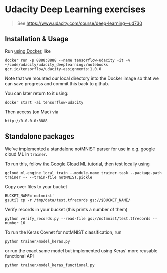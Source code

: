 # Udacity Deep Learning exercises
> See https://www.udacity.com/course/deep-learning--ud730

## Installation & Usage

Run [using Docker](https://github.com/tensorflow/tensorflow/tree/master/tensorflow/examples/udacity), like

	docker run -p 8888:8888 --name tensorflow-udacity -it -v ~/code/udacity/udacity_deeplearning:/notebooks gcr.io/tensorflow/udacity-assignments:1.0.0

Note that we mounted our local directory into the Docker image so that we can save progress and commit this back to github.

You can later return to it using:

	docker start -ai tensorflow-udacity

Then access (on Mac) via

	http://0.0.0.0:8888

## Standalone packages

We've implemented a standalone notMNIST parser for use in e.g. google cloud ML in `trainer`.

To run this, follow [the Google Cloud ML tutorial](https://cloud.google.com/ml-engine/docs/how-tos/getting-started-training-prediction), then test locally  using

	gcloud ml-engine local train --module-name trainer.task --package-path trainer -- --train-file notMNIST.pickle

Copy over files to your bucket

    BUCKET_NAME='notmnist'
    gsutil cp -r /tmp/data/test.tfrecords gs://$BUCKET_NAME/

Verify records in your bucket (this prints a number of them)

    python verify_records.py --read-file gs://notmnist/test.tfrecords --number 16
    
To run the Keras Covnet for notMNIST classification, run

    python trainer/model_keras.py
    
or run the exact same model but implemented using Keras' more reusable functional API

    python trainer/model_keras_functional.py
